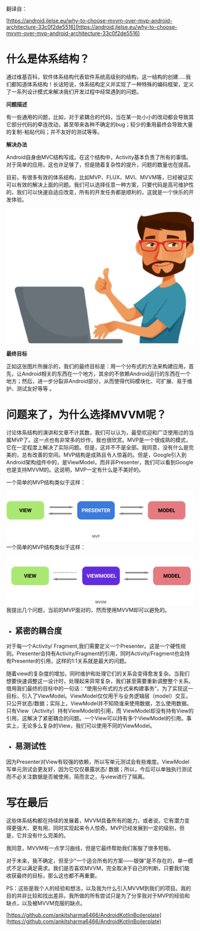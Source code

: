 翻译自：

[https://android.jlelse.eu/why-to-choose-mvvm-over-mvp-android-architecture-33c0f2de5516](https://android.jlelse.eu/why-to-choose-mvvm-over-mvp-android-architecture-33c0f2de5516)

# 什么是体系结构？

通过维基百科，软件体系结构代表软件系统高级别的结构，这一结构的创建.....我们都知道体系结构！长话短说，体系结构定义并实现了一种特殊的编码框架，定义了一系列设计模式来解决我们开发过程中经常遇到的问题。

**问题描述**

有一些通用的问题，比如，对于紧耦合的代码，当在某一处小小的改动都会导致其它部分代码的牵连改动，甚至带来各种不确定的bug；较少的重用最终会导致大量的复制-粘贴代码；并不友好的测试等等。

**解决办法**

Android自身由MVC结构写成。在这个结构中，Activity基本负责了所有的事情。对于简单的应用，这也许足够了，但是随着复杂性的提升，问题的数量也在提高。

目前，有很多有效的体系结构，比如MVP、FLUX、MVI、MVVM等，已经被证实可以有效的解决上面的问题。我们可以选择任意一种方案，只要代码是高可维护性的，我们可以快速自适应改变，所有的开发任务都是顺利的，这就是一个快乐的开发体验。

![](/assets/001.png)

**最终目标**

正如这张图片所展示的，我们的最终目标是：用一个分布式的方法来构建应用，首先，让Android相关的东西在一个地方，其余的不依赖Android运行的东西在一个地方；然后，进一步分裂非Android部分，从而使得代码模块化、可扩展、易于维护、测试友好等等 。

# **问题来了，为什么选择MVVM呢？**

讨论体系结构的演讲和文章不计其数，我们可以认为，最受欢迎和广泛使用过的当属MVP了。这一点也有非常多的炒作，我也很欣赏。MVP是一个很成熟的模式，它在一定程度上解决了实际问题。但是，这并不不是全部。我同意，没有什么是完美的，总有改善的空间。MVP结构是成熟且令人惊喜的。但是，Google引入到Android架构组件中的，是ViewModel，而并非Presenter，我们可以看到Google也是支持MVVM的。这说明，MVP一定有什么是不美好的。

一个简单的MVP结构类似于这样：

![](/assets/002.png)一个简单的MVP结构类似于这样：

![](/assets/003.png)我提出几个问题，当前的MVP面对的，然而使用MVVM却可以避免的。

* ## 紧密的耦合度

对于每一个Activity/ Fragment,我们需要定义一个Presenter。这是一个硬性规则。Presenter会持有Activity/Fragment的引用，同时Activity/Fragment也会持有Presenter的引用，这样的1:1关系就是最大的问题。

随着view的复杂度的增加，同时维护和处理它们的关系会变得愈发复杂。当我们想要快速调整这一设计时，处理起来异常复杂，我们甚至需要重新调整整个关系。借用我们最终的目标中的一句话：“使用分布式的方式来构建事务”，为了实现这一目标，引入了ViewModel。ViewModel仅仅用于与业务逻辑层（model）交互，只公开状态/数据；实际上，ViewModel并不知晓谁来使用数据，怎么使用数据。只有View（Activity）持有ViewModel的引用，而 ViewModel却没有持有View的引用，这解决了紧密耦合的问题。一个View可以持有多个ViewModel的引用。事实上，无论多么复杂的View，我们可以使用不同的ViewModel。

* ## 易测试性

因为Presenter对View有较强的依赖，所以写单元测试会有些难度。ViewModel写单元测试会更友好，因为它仅仅暴露状态/ 数据；所以，今后可以单独执行测试而不必关注数据是否被使用，简而言之，与view进行了隔离。

# 写在最后

这些体系结构都在持续的发展着，MVVM具备所有的能力，或者说，它有潜力变得更强大、更有用，同时实现起来令人惊奇。MVP已经发展到一定的级别，但是，它并没有什么完美的。

我同意，MVVM有一点学习曲线，但是它最终帮助我们客服了很多短板。

对于未来，我不确定，但至少“一个适合所有的方案——银弹”是不存在的，单一模式不足以满足需求。我们是否喜欢MVVM，完全取决于自己的判断。只要我们能收获最终的目标，那么这也都不再重要。

PS：这些是我个人的经验和想法，以及我为什么引入MVVM到我们的项目。我的目的并非比较和找出差异。我所做的所有尝试只是为了分享我对于MVP的经验和缺点，以及被MVVM克服的缺点。

[https://github.com/ankitsharma6466/AndroidKotlinBoilerplate](https://github.com/ankitsharma6466/AndroidKotlinBoilerplate)



